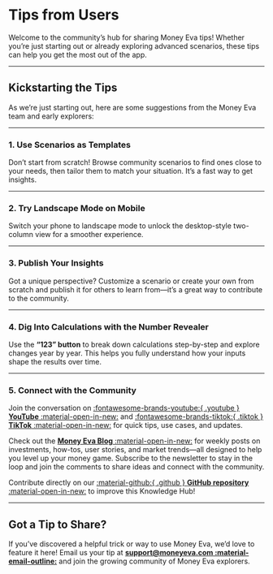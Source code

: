 # Tips from Users

Welcome to the community’s hub for sharing Money Eva tips! Whether you’re just starting out or already exploring advanced scenarios, these tips can help you get the most out of the app.

---

## Kickstarting the Tips
As we’re just starting out, here are some suggestions from the Money Eva team and early explorers:

---

### 1. Use Scenarios as Templates
Don’t start from scratch! Browse community scenarios to find ones close to your needs, then tailor them to match your situation. It’s a fast way to get insights.

---

### 2. Try Landscape Mode on Mobile
Switch your phone to landscape mode to unlock the desktop-style two-column view for a smoother experience.

---

### 3. Publish Your Insights
Got a unique perspective? Customize a scenario or create your own from scratch and publish it for others to learn from—it’s a great way to contribute to the community.

---

### 4. Dig Into Calculations with the Number Revealer
Use the **“123” button** to break down calculations step-by-step and explore changes year by year. This helps you fully understand how your inputs shape the results over time.


---

### 5. Connect with the Community
Join the conversation on <a href="https://www.youtube.com/@learnmoneyeva" target="_blank">:fontawesome-brands-youtube:{ .youtube } **YouTube** :material-open-in-new:</a> and <a href="https://www.tiktok.com/@learnmoneyeva" target="_blank">:fontawesome-brands-tiktok:{ .tiktok } **TikTok** :material-open-in-new:</a> for quick tips, use cases, and updates.  

Check out the <a href="https://blog.moneyeva.com" target="_blank">**Money Eva Blog** :material-open-in-new:</a> for weekly posts on investments, how-tos, user stories, and market trends—all designed to help you level up your money game. Subscribe to the newsletter to stay in the loop and join the comments to share ideas and connect with the community.


Contribute directly on our <a href="https://github.com/moneyeva/moneyeva-docs" target="_blank">:material-github:{ .github } **GitHub repository** :material-open-in-new:</a> to improve this Knowledge Hub!

---

## Got a Tip to Share?
If you’ve discovered a helpful trick or way to use Money Eva, we’d love to feature it here! Email us your tip at **[support@moneyeva.com :material-email-outline:](mailto:support@moneyeva.com)** and join the growing community of Money Eva explorers.
